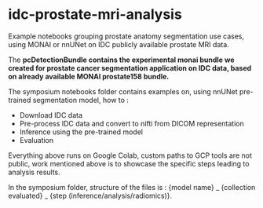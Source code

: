 # idc-prostate-mri-analysis

Example notebooks grouping prostate anatomy segmentation use cases, using MONAI or nnUNet on IDC publicly available prostate MRI data.

The **pcDetectionBundle contains the experimental monai bundle we created for prostate cancer segmentation application on IDC data, based on already available MONAI prostate158 bundle.**

The symposium notebooks folder contains examples on, using nnUNet pre-trained segmentation model, how to :

 - Download IDC data
 - Pre-process IDC data and convert to nifti from DICOM representation
 - Inference using the pre-trained model
 - Evaluation
 
Everything above runs on Google Colab, custom paths to GCP tools are not public, work mentioned above is to showcase the specific steps leading to analysis results.

In the symposium folder, structure of the files is : {model name} _ {collection evaluated} _ {step (inference/analysis/radiomics)}.
